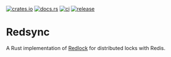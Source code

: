 [![crates.io](https://img.shields.io/crates/v/redsync)](https://crates.io/crates/redsync)
[![docs.rs](https://docs.rs/redsync/badge.svg)](https://docs.rs/redsync)
[![ci](https://github.com/jace-ys/redsync/workflows/ci/badge.svg)](https://github.com/jace-ys/redsync/actions?query=workflow%3Aci)
[![release](https://github.com/jace-ys/redsync/workflows/release/badge.svg)](https://github.com/jace-ys/redsync/actions?query=workflow%3Arelease)

# Redsync

A Rust implementation of [Redlock](https://redis.io/topics/distlock) for distributed locks with Redis.
